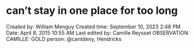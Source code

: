# can’t stay in one place for too long

Created by: William Menguy
Created time: September 10, 2023 2:48 PM
Date: April 8, 2015 10:55 AM
Last edited by: Camille Reysset
OBSERVATION CAMILLE: GOLD
person: @cantdeny, Hendricks